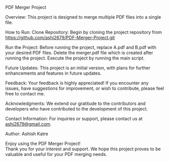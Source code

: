 PDF Merger Project

Overview: This project is designed to merge multiple PDF files into a single file.<br>

How to Run: Clone Repository: Begin by cloning the project repository from https://github.com/ashi2679/PDF-Merger-Project.git <br>

Run the Project: Before running the project, replace A.pdf and B.pdf with your desired PDF files.
Delete the merger.pdf file which is created after running the project.
Execute the project by running the main script.<br>

Future Updates: This project is an initial version, with plans for further enhancements and features in future updates.<br>

Feedback: Your feedback is highly appreciated! If you encounter any issues, have suggestions for improvement, or wish to contribute, please feel free to contact me.<br>

Acknowledgments: We extend our gratitude to the contributors and developers who have contributed to the development of this project.<br>

Contact Information: For inquiries or support, please contact us at ashi2679@gmail.com.<br>

Author: Ashish Katre

Enjoy using the PDF Merger Project! <br>
Thank you for your interest and support. We hope this project proves to be valuable and useful for your PDF merging needs.
